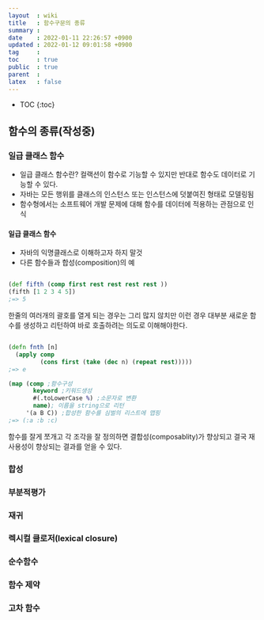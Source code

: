 ```yaml
---
layout  : wiki
title   : 함수구문의 종류
summary : 
date    : 2022-01-11 22:26:57 +0900
updated : 2022-01-12 09:01:58 +0900
tag     : 
toc     : true
public  : true
parent  : 
latex   : false
---
```

* TOC
{:toc}

## 함수의 종류(작성중)

### 일급 클래스 함수

- 일급 클래스 함수란? 컬랙션이 함수로 기능할 수 있지만 반대로 함수도 데이터로 기능할 수 있다.
- 자바는 모든 행위를 클래스의 인스턴스 또는 인스턴스에 덧붙여진 형태로 모델링됨 
- 함수형에서는 소프트웨어 개발 문제에 대해 함수를 데이터에 적용하는 관점으로 인식

#### 일급 클래스 함수 
- 자바의 익명클래스로 이해하고자 하지 말것 
- 다른 함수들과 합성(composition)의 예
```clojure

(def fifth (comp first rest rest rest rest ))
(fifth [1 2 3 4 5])
;=> 5
```
한줄의 여러개의 괄호를 열게 되는 경우는 그리 많지 않치만 이런 경우 대부분 새로운 함수를 생성하고 
리턴하여 바로 호출하려는 의도로 이해해야한다.
```clojure

(defn fnth [n]
  (apply comp
         (cons first (take (dec n) (repeat rest)))))
;=> e         
```

```clojure
(map (comp ;함수구성
       keyword ;키워드생성
       #(.toLowerCase %) ;소문자로 변환
       name); 이름을 string으로 리턴
     '(a B C)) ;합성한 함수를 심벌의 리스트에 맵핑
;=> (:a :b :c)     
```
함수를 잘게 쪼개고 각 조각을 잘 정의하면 결합성(composablity)가 향상되고 결국 재사용성이 향상되는 결과를 얻을 수 있다.


### 합성

### 부분적평가

### 재귀

### 렉시컬 클로저(lexical closure)

### 순수함수

### 함수 제약

### 고차 함수

